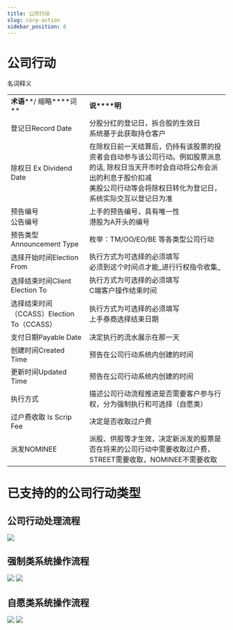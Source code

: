 ```yaml
---
title: 公司行动
slug: corp-action
sidebar_position: 6
---
```



# 公司行动

名词释义

|   |   |
|---|---|
|**术语****/ 缩略****词**|**说****明**|
|登记日Record Date|分股分红的登记日，拆合股的生效日<br/>系统基于此获取持仓客户|
|除权日 Ex Dividend Date|在除权日前一天结算后，仍持有该股票的投资者会自动参与该公司行动。例如股票派息的话, 除权日当天开市时会自动将公布会派出的利息于股价扣减<br/>美股公司行动等会将除权日转化为登记日，系统实际交互以登记日为准|
|预告编号<br/>公告编号|上手的预告编号，具有唯一性<br/>港股为A开头的编号|
|预告类型Announcement Type|枚举：TM/OO/EO/BE 等各类型公司行动|
|选择开始时间Election From|执行方式为可选择的必须填写<br/>必须到这个时间点才能_进行行权指令收集_|
|选择结束时间Client Election To|执行方式为可选择的必须填写<br/>C端客户操作结束时间|
|选择结束时间（CCASS）Election To（CCASS）|执行方式为可选择的必须填写<br/>上手券商选择结束日期|
|支付日期Payable Date|决定执行的流水展示在那一天|
|创建时间Created Time|预告在公司行动系统内创建的时间|
|更新时间Updated Time|预告在公司行动系统内创建的时间|
|执行方式|描述公司行动流程推进是否需要客户参与行权，分为强制执行和可选择（自愿类）|
|过户费收取 Is Scrip Fee|决定是否收取过户费|
|派发NOMINEE|派股、供股等才生效，决定新派发的股票是否在将来的公司行动中需要收取过户费，STREET需要收取，NOMINEE不需要收取|

# **已支持的的公司行****动类****型**

## **公司行****动处****理流程**

<img src="/assets/Ibsxbbh4AobkkLxH8GZcQErwnzd.png"/>

## 强制类**系统操作流程**

<img src="/assets/QQRKbnZGGo0fhwxCdsXcL4etn5e.png"/>

<img src="/assets/RSEQbp0w6oOQRwxuG0rcQMstnVg.png"/>

## **自****愿类****系统操作流程**

<img src="/assets/DbAlbxrhnoWMcaxo0uXcJemcnDe.png"/>

<img src="/assets/ZUG0btr2ooW5TWxmLhLcL1oln5c.png"/>

